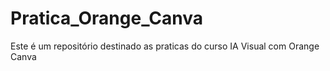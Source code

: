 # Pratica_Orange_Canva
Este é um repositório destinado as praticas do curso IA Visual com Orange Canva
